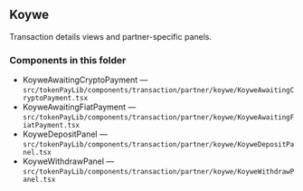 ## Koywe

Transaction details views and partner-specific panels.

### Components in this folder
- KoyweAwaitingCryptoPayment — `src/tokenPayLib/components/transaction/partner/koywe/KoyweAwaitingCryptoPayment.tsx`
- KoyweAwaitingFiatPayment — `src/tokenPayLib/components/transaction/partner/koywe/KoyweAwaitingFiatPayment.tsx`
- KoyweDepositPanel — `src/tokenPayLib/components/transaction/partner/koywe/KoyweDepositPanel.tsx`
- KoyweWithdrawPanel — `src/tokenPayLib/components/transaction/partner/koywe/KoyweWithdrawPanel.tsx`
